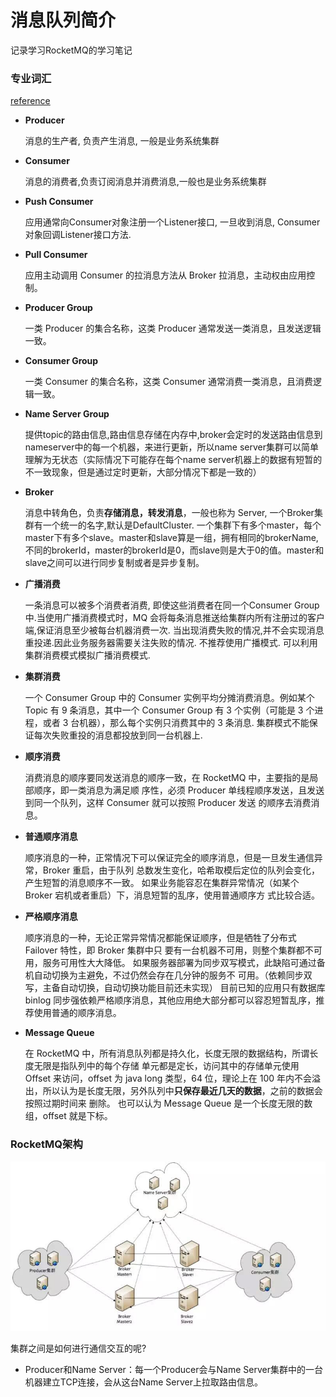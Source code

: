 # 消息队列简介

记录学习RocketMQ的学习笔记

### 专业词汇
[reference](http://alibaba.github.io/RocketMQ-docs/document/design/RocketMQ_design.pdf)

* **Producer**
    
    消息的生产者, 负责产生消息, 一般是业务系统集群

* **Consumer**

    消息的消费者,负责订阅消息并消费消息,一般也是业务系统集群

* **Push Consumer**
    
    应用通常向Consumer对象注册一个Listener接口, 一旦收到消息, Consumer对象回调Listener接口方法.

* **Pull Consumer**
    
    应用主动调用 Consumer 的拉消息方法从 Broker 拉消息，主动权由应用控制。

* **Producer Group**

    一类 Producer 的集合名称，这类 Producer 通常发送一类消息，且发送逻辑一致。

* **Consumer Group**
    
    一类 Consumer 的集合名称，这类 Consumer 通常消费一类消息，且消费逻辑一致。

* **Name Server Group**
    
    提供topic的路由信息,路由信息存储在内存中,broker会定时的发送路由信息到nameserver中的每一个机器，来进行更新，所以name server集群可以简单理解为无状态（实际情况下可能存在每个name server机器上的数据有短暂的不一致现象，但是通过定时更新，大部分情况下都是一致的）

* **Broker**

    消息中转角色，负责**存储消息，转发消息**，一般也称为 Server, 一个Broker集群有一个统一的名字,默认是DefaultCluster. 一个集群下有多个master，每个master下有多个slave。master和slave算是一组，拥有相同的brokerName,不同的brokerId，master的brokerId是0，而slave则是大于0的值。master和slave之间可以进行同步复制或者是异步复制。

* **广播消费**

    一条消息可以被多个消费者消费, 即使这些消费者在同一个Consumer Group 中.当使用广播消费模式时，MQ 会将每条消息推送给集群内所有注册过的客户端,保证消息至少被每台机器消费一次. 当出现消费失败的情况,并不会实现消息重投递.因此业务服务器需要关注失败的情况. 不推荐使用广播模式. 可以利用集群消费模式模拟广播消费模式.

* **集群消费**

    一个 Consumer Group 中的 Consumer 实例平均分摊消费消息。例如某个 Topic 有 9 条消息，其中一个
Consumer Group 有 3 个实例（可能是 3 个进程，或者 3 台机器），那么每个实例只消费其中的 3 条消息. 集群模式不能保证每次失败重投的消息都投放到同一台机器上.

* **顺序消费**
    
    消费消息的顺序要同发送消息的顺序一致，在 RocketMQ 中，主要指的是局部顺序，即一类消息为满足顺
序性，必须 Producer 单线程顺序发送，且发送到同一个队列，这样 Consumer 就可以按照 Producer 发送
的顺序去消费消息。

* **普通顺序消息**

    顺序消息的一种，正常情况下可以保证完全的顺序消息，但是一旦发生通信异常，Broker 重启，由于队列
总数发生变化，哈希取模后定位的队列会变化，产生短暂的消息顺序不一致。
如果业务能容忍在集群异常情况（如某个 Broker 宕机或者重启）下，消息短暂的乱序，使用普通顺序方
式比较合适。

* **严格顺序消息**

    顺序消息的一种，无论正常异常情况都能保证顺序，但是牺牲了分布式 Failover 特性，即 Broker 集群中只
要有一台机器不可用，则整个集群都不可用，服务可用性大大降低。
如果服务器部署为同步双写模式，此缺陷可通过备机自动切换为主避免，不过仍然会存在几分钟的服务不
可用。（依赖同步双写，主备自动切换，自动切换功能目前还未实现）
目前已知的应用只有数据库 binlog 同步强依赖严格顺序消息，其他应用绝大部分都可以容忍短暂乱序，推
荐使用普通的顺序消息。

* **Message Queue**
    
    在 RocketMQ 中，所有消息队列都是持久化，长度无限的数据结构，所谓长度无限是指队列中的每个存储
单元都是定长，访问其中的存储单元使用 Offset 来访问，offset 为 java long 类型，64 位，理论上在 100
年内不会溢出，所以认为是长度无限，另外队列中**只保存最近几天的数据**，之前的数据会按照过期时间来
删除。
也可以认为 Message Queue 是一个长度无限的数组，offset 就是下标。

### RocketMQ架构

![架构图](assets/images/rocketmq-design.jpg)

集群之间是如何进行通信交互的呢?

* Producer和Name Server：每一个Producer会与Name Server集群中的一台机器建立TCP连接，会从这台Name Server上拉取路由信息。
